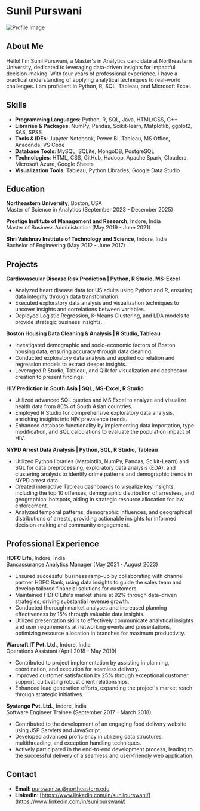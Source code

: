 # Sunil Purswani

![Profile Image](https://raw.githubusercontent.com/your-username/your-repo-name/main/path-to-your-image.jpg)

## About Me

Hello! I'm Sunil Purswani, a Master's in Analytics candidate at Northeastern University, dedicated to leveraging data-driven insights for impactful decision-making. With four years of professional experience, I have a practical understanding of applying analytical techniques to real-world challenges. I am proficient in Python, R, SQL, Tableau, and Microsoft Excel.

## Skills

- **Programming Languages**: Python, R, SQL, Java, HTML/CSS, C++
- **Libraries & Packages**: NumPy, Pandas, Scikit-learn, Matplotlib, ggplot2, SAS, SPSS
- **Tools & IDEs**: Jupyter Notebook, Power BI, Tableau, MS Office, Anaconda, VS Code
- **Database Tools**: MySQL, SQLite, MongoDB, PostgreSQL
- **Technologies**: HTML, CSS, GitHub, Hadoop, Apache Spark, Cloudera, Microsoft Azure, Google Sheets
- **Visualization Tools**: Tableau, Python Libraries, Google Data Studio

## Education

**Northeastern University**, Boston, USA  
Master of Science in Analytics (September 2023 - December 2025)

**Prestige Institute of Management and Research**, Indore, India  
Master of Business Administration (May 2019 - June 2021)

**Shri Vaishnav Institute of Technology and Science**, Indore, India  
Bachelor of Engineering (May 2012 - June 2017)

## Projects

**Cardiovascular Disease Risk Prediction | Python, R Studio, MS-Excel**  
- Analyzed heart disease data for US adults using Python and R, ensuring data integrity through data transformation.
- Executed exploratory data analysis and visualization techniques to uncover insights and correlations between variables.
- Deployed Logistic Regression, K-Means Clustering, and LDA models to provide strategic business insights.

**Boston Housing Data Cleaning & Analysis | R Studio, Tableau**  
- Investigated demographic and socio-economic factors of Boston housing data, ensuring accuracy through data cleaning.
- Conducted exploratory data analysis and applied correlation and regression models to extract deeper insights.
- Leveraged R Studio, Tableau, and Qlik for visualization and dashboard creation to present findings.

**HIV Prediction in South Asia | SQL, MS-Excel, R Studio**  
- Utilized advanced SQL queries and MS Excel to analyze and visualize health data from 80% of South Asian countries.
- Employed R Studio for comprehensive exploratory data analysis, enriching insights into HIV prevalence trends.
- Enhanced database functionality by implementing data importation, type modification, and SQL calculations to evaluate the population impact of HIV.

**NYPD Arrest Data Analysis | Python, SQL, R Studio, Tableau**  
- Utilized Python libraries (Matplotlib, NumPy, Pandas, Scikit-Learn) and SQL for data preprocessing, exploratory data analysis (EDA), and clustering analysis to identify crime patterns and demographic trends in NYPD arrest data.
- Created interactive Tableau dashboards to visualize key insights, including the top 10 offenses, demographic distribution of arrestees, and geographical hotspots, aiding in strategic resource allocation for law enforcement.
- Analyzed temporal patterns, demographic influences, and geographical distributions of arrests, providing actionable insights for informed decision-making and community engagement.

## Professional Experience

**HDFC Life**, Indore, India  
Bancassurance Analytics Manager (May 2021 - August 2023)
- Ensured successful business ramp-up by collaborating with channel partner HDFC Bank, using data insights to guide the sales team and develop tailored financial solutions for customers.
- Maintained HDFC Life's market share at 92% through data-driven strategies, driving substantial revenue growth.
- Conducted thorough market analyses and increased planning effectiveness by 15% through valuable data insights.
- Utilized presentation skills to effectively communicate analytical insights and user requirements at networking events and presentations, optimizing resource allocation in branches for maximum productivity.

**Warcraft IT Pvt. Ltd.**, Indore, India  
Operations Assistant (April 2018 - May 2019)
- Contributed to project implementation by assisting in planning, coordination, and execution for seamless delivery.
- Improved customer satisfaction by 25% through exceptional customer support, cultivating robust client relationships.
- Enhanced lead generation efforts, expanding the project's market reach through strategic initiatives.

**Systango Pvt. Ltd.**, Indore, India  
Software Engineer Trainee (September 2017 - March 2018)
- Contributed to the development of an engaging food delivery website using JSP Servlets and JavaScript.
- Developed advanced proficiency in utilizing data structures, multithreading, and exception handling techniques.
- Actively participated in the end-to-end development process, leading to the successful delivery of a seamless and user-friendly web application.

## Contact

- **Email**: [purswani.su@northeastern.edu](mailto:purswani.su@northeastern.edu)
- **LinkedIn**: [https://www.linkedin.com/in/sunilpurswani/](https://www.linkedin.com/in/sunilpurswani/)
